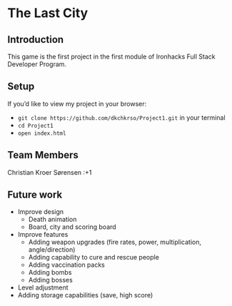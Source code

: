 # The Last City

## Introduction
This game is the first project in the first module of Ironhacks Full Stack Developer Program. 

## Setup
If you’d like to view my project in your browser:

- `git clone https://github.com/dkchkrso/Project1.git` in your terminal
- `cd Project1`
- `open index.html`

## Team Members
Christian Kroer Sørensen :+1

## Future work
- Improve design
  - Death animation
  - Board, city and scoring board
- Improve features
  - Adding weapon upgrades (fire rates, power, multiplication, angle/direction)
  - Adding capability to cure and rescue people
  - Adding vaccination packs
  - Adding bombs
  - Adding bosses
- Level adjustment
- Adding storage capabilities (save, high score) 
